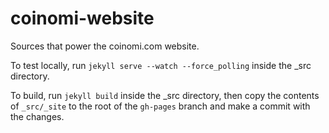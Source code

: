 coinomi-website
===============

Sources that power the coinomi.com website.

To test locally, run `jekyll serve --watch --force_polling` inside the _src directory.

To build, run `jekyll build` inside the _src directory, then copy the contents of `_src/_site` to the root of the `gh-pages` branch and make a commit with the changes.